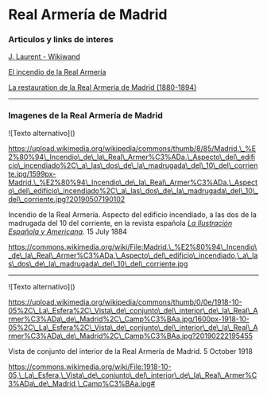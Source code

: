 # Real Armería de Madrid

### Articulos y links de interes

[J. Laurent - Wikiwand](https://www.wikiwand.com/es/articles/J._Laurent)

[El incendio de la Real Armería](https://porlascallesdemadridblog.wordpress.com/2018/08/28/incendio-real-armeria/)

[La restauration de la Real Armería de Madrid (1880-1894)](https://books.openedition.org/psorbonne/109061)

***

### Imagenes de la Real Armería de Madrid

!\[Texto alternativo]\()

https://upload.wikimedia.org/wikipedia/commons/thumb/8/85/Madrid.\_%E2%80%94\_Incendio\_de\_la\_Real\_Armer%C3%ADa.\_Aspecto\_del\_edificio\_incendiado%2C\_a\_las\_dos\_de\_la\_madrugada\_del\_10\_del\_corriente.jpg/1599px-Madrid.\_%E2%80%94\_Incendio\_de\_la\_Real\_Armer%C3%ADa.\_Aspecto\_del\_edificio\_incendiado%2C\_a\_las\_dos\_de\_la\_madrugada\_del\_10\_del\_corriente.jpg?20190507190102

Incendio de la Real Armería. Aspecto del edificio incendiado, a las dos de la madrugada del 10 del corriente, en la revista española *[La Ilustración Española y Americana](https://es.wikipedia.org/wiki/La_Ilustraci%C3%B3n_Espa%C3%B1ola_y_Americana)*. 15 July 1884

https://commons.wikimedia.org/wiki/File:Madrid.\_%E2%80%94\_Incendio\_de\_la\_Real\_Armer%C3%ADa.\_Aspecto\_del\_edificio\_incendiado,\_a\_las\_dos\_de\_la\_madrugada\_del\_10\_del\_corriente.jpg

***

!\[Texto alternativo]\()

https://upload.wikimedia.org/wikipedia/commons/thumb/0/0e/1918-10-05%2C\_La\_Esfera%2C\_Vista\_de\_conjunto\_del\_interior\_de\_la\_Real\_Armer%C3%ADa\_de\_Madrid%2C\_Camp%C3%BAa.jpg/1600px-1918-10-05%2C\_La\_Esfera%2C\_Vista\_de\_conjunto\_del\_interior\_de\_la\_Real\_Armer%C3%ADa\_de\_Madrid%2C\_Camp%C3%BAa.jpg?20190222195455

Vista de conjunto del interior de la Real Armería de Madrid. 5 October 1918

https://commons.wikimedia.org/wiki/File:1918-10-05,\_La\_Esfera,\_Vista\_de\_conjunto\_del\_interior\_de\_la\_Real\_Armer%C3%ADa\_de\_Madrid,\_Camp%C3%BAa.jpg#





















